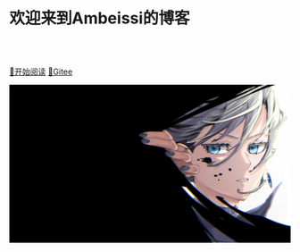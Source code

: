 #   欢迎来到Ambeissi的博客

<br>

<span id="busuanzi_container_site_pv" style='display:none'>
    👀 本站总访问量：<span id="busuanzi_value_site_pv"></span> 次
</span>
<span id="busuanzi_container_site_uv" style='display:none'>
    | 🚴‍♂️ 本站总访客数：<span id="busuanzi_value_site_uv"></span> 人
</span>

<br>



[:dragon:开始阅读](#ambeissi的博客)   [:star2:Gitee](http://coderleixiaoshuai.gitee.io/java-eight-part/#/)  

![](doc/_media/bg.png)


